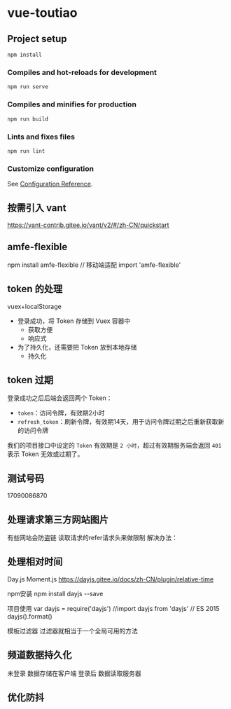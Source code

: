 # vue-toutiao

## Project setup

```
npm install
```

### Compiles and hot-reloads for development

```
npm run serve
```

### Compiles and minifies for production

```
npm run build
```

### Lints and fixes files

```
npm run lint
```

### Customize configuration

See [Configuration Reference](https://cli.vuejs.org/config/).

<!--  -->

## 按需引入 vant

https://vant-contrib.gitee.io/vant/v2/#/zh-CN/quickstart

## amfe-flexible

npm install amfe-flexible
// 移动端适配
import 'amfe-flexible'

## token 的处理

vuex+localStorage

- 登录成功，将 Token 存储到 Vuex 容器中
  - 获取方便
  - 响应式
- 为了持久化，还需要把 Token 放到本地存储
  - 持久化


## token 过期
登录成功之后后端会返回两个 Token：

- `token`：访问令牌，有效期2小时
- `refresh_token`：刷新令牌，有效期14天，用于访问令牌过期之后重新获取新的访问令牌

我们的项目接口中设定的 `Token` 有效期是 `2 小时`，超过有效期服务端会返回 `401` 表示 Token 无效或过期了。


## 测试号码
  17090086870


## 处理请求第三方网站图片 
  有些网站会防盗链 读取请求的refer请求头来做限制
  解决办法：
   <meta name="referrer" content="no-referrer" />


## 处理相对时间
  Day.js Moment.js
  https://dayjs.gitee.io/docs/zh-CN/plugin/relative-time

  npm安装
    npm install dayjs --save

  项目使用
    var dayjs = require('dayjs')
    //import dayjs from 'dayjs' // ES 2015
    dayjs().format()
  
  模板过滤器
  过滤器就相当于一个全局可用的方法
  
## 频道数据持久化
  未登录
    数据存储在客户端
  登录后
    数据读取服务器

##  优化防抖





